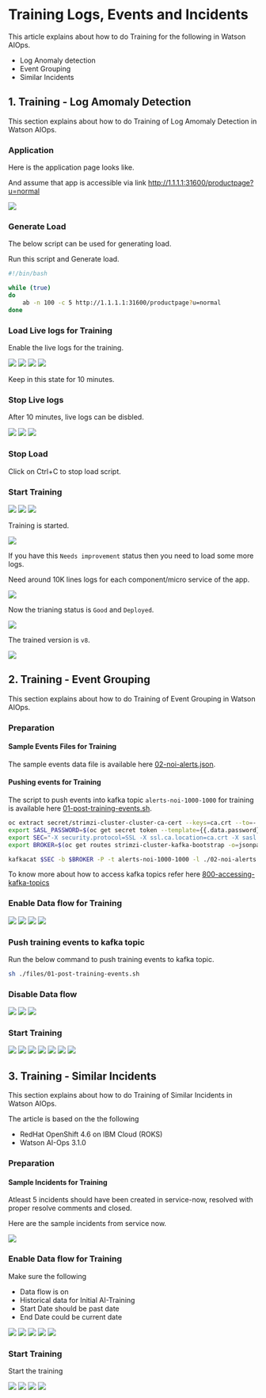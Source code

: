 # Training Logs, Events and Incidents

This article explains about how to do Training for the following in Watson AIOps.

- Log Anomaly detection
- Event Grouping
- Similar Incidents

## 1. Training - Log Amomaly Detection

This section explains about how to do Training of Log Amomaly Detection in Watson AIOps.

### Application

Here is the application page looks like.

And assume that app is accessible via link http://1.1.1.1:31600/productpage?u=normal

<img src="images/1-1-app.png">

### Generate Load

The below script can be used for generating load.

Run this script and Generate load.

```bash
#!/bin/bash

while (true)
do
    ab -n 100 -c 5 http://1.1.1.1:31600/productpage?u=normal
done

```

### Load Live logs for Training

Enable the live logs for the training.

<img src="images/1-2-humio-on-1.png">
<img src="images/1-2-humio-on-2.png">
<img src="images/1-2-humio-on-3.png">
<img src="images/1-2-humio-on-4.png">

Keep in this state for 10 minutes.

### Stop Live logs

After 10 minutes, live logs can be disbled.

<img src="images/1-3-humio-off-1.png">
<img src="images/1-3-humio-off-2.png">
<img src="images/1-3-humio-off-3.png">

### Stop Load

Click on Ctrl+C to stop load script.

### Start Training

<img src="images/1-4-train-1.png">
<img src="images/1-4-train-2.png">
<img src="images/1-4-train-3.png">

Training is started.

<img src="images/1-4-train-4.png">

If you have this `Needs improvement` status then you need to load some more logs.

Need around 10K lines logs for each component/micro service of the app.

<img src="images/1-4-train-5.png">

Now the trianing status is `Good` and `Deployed`.

<img src="images/1-4-train-6.png">

The trained version is `v8`.

<img src="images/1-4-train-7.png">


## 2. Training - Event Grouping

This section explains about how to do Training of Event Grouping in Watson AIOps.

### Preparation

#### Sample Events Files for Training

The sample events data file is available here [02-noi-alerts.json](./files/02-noi-alerts.json).

#### Pushing events for Training

The script to push events into kafka topic `alerts-noi-1000-1000` for training is available here [01-post-training-events.sh](./files/01-post-training-events.sh).

```bash
oc extract secret/strimzi-cluster-cluster-ca-cert --keys=ca.crt --to=- > ca.crt
export SASL_PASSWORD=$(oc get secret token --template={{.data.password}} | base64 --decode)
export SEC="-X security.protocol=SSL -X ssl.ca.location=ca.crt -X sasl.mechanisms=SCRAM-SHA-512 -X sasl.username=token -X sasl.password=$SASL_PASSWORD"
export BROKER=$(oc get routes strimzi-cluster-kafka-bootstrap -o=jsonpath='{.status.ingress[0].host}{"\n"}'):443

kafkacat $SEC -b $BROKER -P -t alerts-noi-1000-1000 -l ./02-noi-alerts.json
```

To know more about how to access kafka topics refer here [800-accessing-kafka-topics](../800-accessing-kafka-topics)

### Enable Data flow for Training

<img src="images/2-1-kafka-on-1.png">
<img src="images/2-1-kafka-on-2.png">
<img src="images/2-1-kafka-on-3.png">
<img src="images/2-1-kafka-on-4.png">

### Push training events to kafka topic

Run the below command to push training events to kafka topic.

```bash
sh ./files/01-post-training-events.sh
```
### Disable Data flow

<img src="images/2-2-kafka-off-1.png">
<img src="images/2-2-kafka-off-2.png">
<img src="images/2-2-kafka-off-3.png">


### Start Training

<img src="images/2-3-Training-1.png">
<img src="images/2-3-Training-2.png">
<img src="images/2-3-Training-3.png">
<img src="images/2-3-Training-4.png">
<img src="images/2-3-Training-5.png">
<img src="images/2-3-Training-6.png">
<img src="images/2-3-Training-7.png">

## 3. Training - Similar Incidents

This section explains about how to do Training of Similar Incidents in Watson AIOps.

The article is based on the the following

- RedHat OpenShift 4.6 on IBM Cloud (ROKS)
- Watson AI-Ops 3.1.0

### Preparation

#### Sample Incidents  for Training

Atleast 5 incidents should have been created in service-now, resolved with proper resolve comments and closed.

Here are the sample incidents from service now.

<img src="images/3-service-now.png">

### Enable Data flow for Training

Make sure the following

- Data flow is on
- Historical data for Initial AI-Training
- Start Date should be past date 
- End Date could be current date 

<img src="images/3-dataflow-1.png">
<img src="images/3-dataflow-2.png">
<img src="images/3-dataflow-3.png">
<img src="images/3-dataflow-4.png">
<img src="images/3-dataflow-5.png">

### Start Training

Start the training

<img src="images/3-image-1.png">
<img src="images/3-image-2.png">
<img src="images/3-image-3.png">
<img src="images/3-image-4.png">
